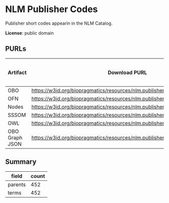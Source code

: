 # NLM Publisher Codes

Publisher short codes appearin in the NLM Catalog.

**License**: public domain

## PURLs

| Artifact       | Download PURL                                                                  | Latest Versioned Download PURL   |
|----------------|--------------------------------------------------------------------------------|----------------------------------|
| OBO            | https://w3id.org/biopragmatics/resources/nlm.publisher/nlm.publisher.obo       |                                  |
| OFN            | https://w3id.org/biopragmatics/resources/nlm.publisher/nlm.publisher.ofn       |                                  |
| Nodes          | https://w3id.org/biopragmatics/resources/nlm.publisher/nlm.publisher.tsv       |                                  |
| SSSOM          | https://w3id.org/biopragmatics/resources/nlm.publisher/nlm.publisher.sssom.tsv |                                  |
| OWL            | https://w3id.org/biopragmatics/resources/nlm.publisher/nlm.publisher.owl       |                                  |
| OBO Graph JSON | https://w3id.org/biopragmatics/resources/nlm.publisher/nlm.publisher.json      |                                  |

## Summary

| field   |   count |
|---------|---------|
| parents |     452 |
| terms   |     452 |
